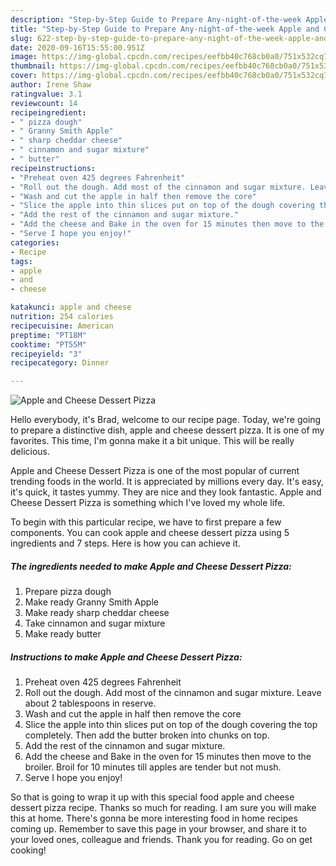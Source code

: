 ```yaml
---
description: "Step-by-Step Guide to Prepare Any-night-of-the-week Apple and Cheese Dessert Pizza"
title: "Step-by-Step Guide to Prepare Any-night-of-the-week Apple and Cheese Dessert Pizza"
slug: 622-step-by-step-guide-to-prepare-any-night-of-the-week-apple-and-cheese-dessert-pizza
date: 2020-09-16T15:55:00.951Z
image: https://img-global.cpcdn.com/recipes/eefbb40c768cb0a0/751x532cq70/apple-and-cheese-dessert-pizza-recipe-main-photo.jpg
thumbnail: https://img-global.cpcdn.com/recipes/eefbb40c768cb0a0/751x532cq70/apple-and-cheese-dessert-pizza-recipe-main-photo.jpg
cover: https://img-global.cpcdn.com/recipes/eefbb40c768cb0a0/751x532cq70/apple-and-cheese-dessert-pizza-recipe-main-photo.jpg
author: Irene Shaw
ratingvalue: 3.1
reviewcount: 14
recipeingredient:
- " pizza dough"
- " Granny Smith Apple"
- " sharp cheddar cheese"
- " cinnamon and sugar mixture"
- " butter"
recipeinstructions:
- "Preheat oven 425 degrees Fahrenheit"
- "Roll out the dough. Add most of the cinnamon and sugar mixture. Leave about 2 tablespoons in reserve."
- "Wash and cut the apple in half then remove the core"
- "Slice the apple into thin slices put on top of the dough covering the top completely. Then add the butter broken into chunks on top."
- "Add the rest of the cinnamon and sugar mixture."
- "Add the cheese and Bake in the oven for 15 minutes then move to the broiler. Broil for 10 minutes till apples are tender but not mush."
- "Serve I hope you enjoy!"
categories:
- Recipe
tags:
- apple
- and
- cheese

katakunci: apple and cheese 
nutrition: 254 calories
recipecuisine: American
preptime: "PT18M"
cooktime: "PT55M"
recipeyield: "3"
recipecategory: Dinner

---
```



![Apple and Cheese Dessert Pizza](https://img-global.cpcdn.com/recipes/eefbb40c768cb0a0/751x532cq70/apple-and-cheese-dessert-pizza-recipe-main-photo.jpg)

Hello everybody, it's Brad, welcome to our recipe page. Today, we're going to prepare a distinctive dish, apple and cheese dessert pizza. It is one of my favorites. This time, I'm gonna make it a bit unique. This will be really delicious.

Apple and Cheese Dessert Pizza is one of the most popular of current trending foods in the world. It is appreciated by millions every day. It's easy, it's quick, it tastes yummy. They are nice and they look fantastic. Apple and Cheese Dessert Pizza is something which I've loved my whole life.




To begin with this particular recipe, we have to first prepare a few components. You can cook apple and cheese dessert pizza using 5 ingredients and 7 steps. Here is how you can achieve it.

<!--inarticleads1-->

##### The ingredients needed to make Apple and Cheese Dessert Pizza:

1. Prepare  pizza dough
1. Make ready  Granny Smith Apple
1. Make ready  sharp cheddar cheese
1. Take  cinnamon and sugar mixture
1. Make ready  butter




<!--inarticleads2-->

##### Instructions to make Apple and Cheese Dessert Pizza:

1. Preheat oven 425 degrees Fahrenheit
1. Roll out the dough. Add most of the cinnamon and sugar mixture. Leave about 2 tablespoons in reserve.
1. Wash and cut the apple in half then remove the core
1. Slice the apple into thin slices put on top of the dough covering the top completely. Then add the butter broken into chunks on top.
1. Add the rest of the cinnamon and sugar mixture.
1. Add the cheese and Bake in the oven for 15 minutes then move to the broiler. Broil for 10 minutes till apples are tender but not mush.
1. Serve I hope you enjoy!




So that is going to wrap it up with this special food apple and cheese dessert pizza recipe. Thanks so much for reading. I am sure you will make this at home. There's gonna be more interesting food in home recipes coming up. Remember to save this page in your browser, and share it to your loved ones, colleague and friends. Thank you for reading. Go on get cooking!
